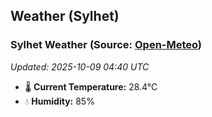 ## Weather (Sylhet)

<!-- WEATHER-START -->
### Sylhet Weather (Source: [Open-Meteo](https://open-meteo.com))
_Updated: 2025-10-09 04:40 UTC_
* 🌡️ **Current Temperature:** 28.4°C
* 💧 **Humidity:** 85%
<!-- WEATHER-END -->





































